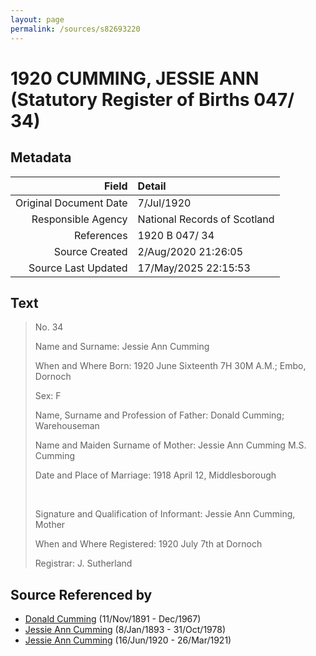 ```yaml
---
layout: page
permalink: /sources/s82693220
---
```


# 1920 CUMMING, JESSIE ANN (Statutory Register of Births 047/ 34)

## Metadata

Field | Detail
---:|:---
Original Document Date | 7/Jul/1920
Responsible Agency | National Records of Scotland
References | 1920 B 047/ 34
Source Created | 2/Aug/2020 21:26:05
Source Last Updated | 17/May/2025 22:15:53

## Text

> No. 34
>
> Name and Surname: Jessie Ann Cumming
>
> When and Where Born: 1920 June Sixteenth 7H 30M A.M.; Embo, Dornoch
>
> Sex: F
>
> Name, Surname and Profession of Father: Donald Cumming; Warehouseman
>
> Name and Maiden Surname of Mother: Jessie Ann Cumming M.S. Cumming
>
> Date and Place of Marriage: 1918 April 12, Middlesborough
>
> <br/>
>
> Signature and Qualification of Informant: Jessie Ann Cumming, Mother
>
> When and Where Registered: 1920 July 7th at Dornoch
>
> Registrar: J. Sutherland
>

## Source Referenced by

* [Donald Cumming](../people/@11846578@-donald-cumming-b1891-11-11-d1967-12.md) (11/Nov/1891 - Dec/1967)
* [Jessie Ann Cumming](../people/@66222886@-jessie-ann-cumming-b1893-1-8-d1978-10-31.md) (8/Jan/1893 - 31/Oct/1978)
* [Jessie Ann Cumming](../people/@65743680@-jessie-ann-cumming-b1920-6-16-d1921-3-26.md) (16/Jun/1920 - 26/Mar/1921)
